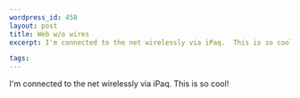 ```yaml
--- 
wordpress_id: 458
layout: post
title: Web w/o wires
excerpt: I'm connected to the net wirelessly via iPaq.  This is so cool!

tags: 
---
```


I'm connected to the net wirelessly via iPaq.  This is so cool!
